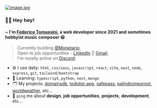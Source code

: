 [![image.jpg](https://i.postimg.cc/nrsxYsm3/image.jpg)](https://postimg.cc/YLwTtCbF)

### 🙋‍♂️ Hey hey! 

#### ~ I'm [Federico Tomassini](https://fedetomassini.vercel.app), a web developer since 2021 and sometimes hobbyist music composer 😃

> Currently building [@Monetario](https://monetario.vercel.app);<br>
> Open to job opportunities - [LinkedIn](https://www.linkedin.com/in/fedetomassini) || [Gmail](mailto:fedetomassini.dev@gmail.com);<br>
> I'm mostly active on [Discord](https://discordapp.com/users/848281064241365062);<br>

- ⚙️ I use daily: `html`, `css/sass`, `javascript`, `react`, `vite`, `nest`, `node`, `express`, `git`, `tailwind/bootstrap`
- 📒 Learning: `typescript`, `python`, `next`, `mongo` 
- 🗂️ My projects: [domainsdb](https://domainsdb.vercel.app), [todolist-app](https://ft-todolist.vercel.app), [safepass](https://ft-safepass.vercel.app), [palindromeornot](https://palindromeornot.vercel.app), [worldweather](https://worldweathersite.vercel.app/), etc…
- 💬 `ping` me about **design**, **job opportunities**, **projects**, **development**, etc…

